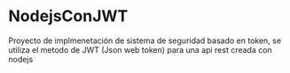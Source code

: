 # NodejsConJWT

Proyecto de implmenetación de sistema de seguridad basado en token, se utiliza el metodo de JWT (Json web token) para una api rest creada con nodejs
